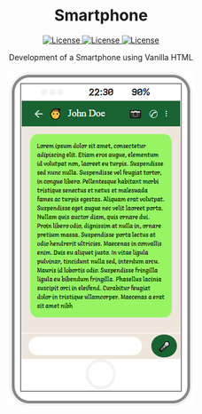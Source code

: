 <h1 align="center">Smartphone</h1>

<p align="center">
    <a href="#">
        <img alt="License" src="https://img.shields.io/github/license/Fidrina/Smartphone">
    </a>
    <a href="#">
        <img alt="License" src="https://img.shields.io/github/languages/count/Fidrina/Smartphone">
    </a>
    <a href="#">
        <img alt="License" src="https://img.shields.io/github/last-commit/Fidrina/Smartphone">
    </a>
</p>

<p align="center">Development of a Smartphone using Vanilla HTML</p>

<p align="center">
    <img src="smartphone.png">
</p>